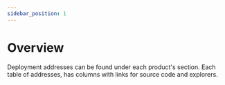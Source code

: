 ```yaml
---
sidebar_position: 1
---
```


# Overview

Deployment addresses can be found under each product's section. Each table of addresses, has columns with links for source code and explorers.

